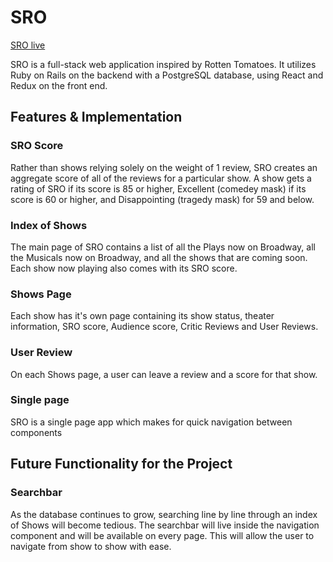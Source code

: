 # SRO
[SRO live](https://sro-ttentomatoes.herokuapp.com)

SRO is a full-stack web application inspired by Rotten Tomatoes. It utilizes Ruby on Rails on the backend with a PostgreSQL database, using React and Redux on the front end.

## Features & Implementation

### SRO Score
Rather than shows relying solely on the weight of 1 review, SRO creates an aggregate score of all of the reviews for a particular show.  A show gets a rating of SRO if its score is 85 or higher, Excellent (comedey mask) if its score is 60 or higher, and Disappointing (tragedy mask) for 59 and below.

### Index of Shows
The main page of SRO contains a list of all the Plays now on Broadway, all the Musicals now on Broadway, and all the shows that are coming soon. Each show now playing also comes with its SRO score.

### Shows Page
Each show has it's own page containing its show status, theater information, SRO score, Audience score, Critic Reviews and User Reviews.

### User Review
On each Shows page, a user can leave a review and a score for that show.

### Single page

SRO is a single page app which makes for quick navigation between components

## Future Functionality for the Project

### Searchbar
As the database continues to grow, searching line by line through an index of Shows will become tedious. The searchbar will live inside the navigation component and will be available on every page.  This will allow the user to navigate from show to show with ease.
